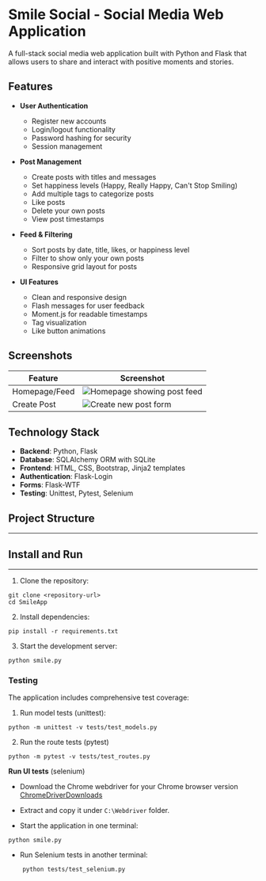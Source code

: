 # Smile Social - Social Media Web Application
A full-stack social media web application built with Python and Flask that allows users to share and interact with positive moments and stories.

## Features
- **User Authentication**
  - Register new accounts
  - Login/logout functionality 
  - Password hashing for security
  - Session management

- **Post Management** 
  - Create posts with titles and messages
  - Set happiness levels (Happy, Really Happy, Can't Stop Smiling)
  - Add multiple tags to categorize posts
  - Like posts
  - Delete your own posts
  - View post timestamps

- **Feed & Filtering**
  - Sort posts by date, title, likes, or happiness level
  - Filter to show only your own posts
  - Responsive grid layout for posts

- **UI Features**
  - Clean and responsive design
  - Flash messages for user feedback
  - Moment.js for readable timestamps
  - Tag visualization
  - Like button animations

## Screenshots
| Feature | Screenshot |
|---------|------------|
| Homepage/Feed | ![Homepage showing post feed](/imgs/homepage.png) |
| Create Post | ![Create new post form](/imgs/createPost.png) |

## Technology Stack
- **Backend**: Python, Flask
- **Database**: SQLAlchemy ORM with SQLite
- **Frontend**: HTML, CSS, Bootstrap, Jinja2 templates
- **Authentication**: Flask-Login
- **Forms**: Flask-WTF
- **Testing**: Unittest, Pytest, Selenium

## Project Structure

------------------------
## Install and Run
-----------------------

1. Clone the repository:
```
git clone <repository-url>
cd SmileApp
```

2. Install dependencies:
```
pip install -r requirements.txt
```

3. Start the development server:
```
python smile.py
```

### Testing
The application includes comprehensive test coverage:

1. Run model tests (unittest):
``` 
python -m unittest -v tests/test_models.py 
```

2. Run the route tests (pytest)

```
python -m pytest -v tests/test_routes.py
```
**Run UI tests** (selenium)

* Download the Chrome webdriver for your Chrome browser version [ChromeDriverDownloads](https://chromedriver.chromium.org/downloads)

* Extract and copy it under `C:\Webdriver` folder.

* Start the application in one terminal: 
```
python smile.py
```

* Run Selenium tests in another terminal:
```
    python tests/test_selenium.py
```